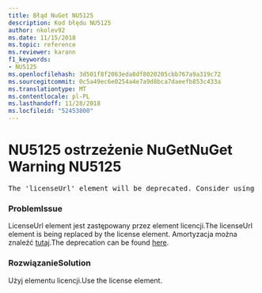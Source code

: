 ```yaml
---
title: Błąd NuGet NU5125
description: Kod błędu NU5125
author: nkolev92
ms.date: 11/15/2018
ms.topic: reference
ms.reviewer: karann
f1_keywords:
- NU5125
ms.openlocfilehash: 3d501f8f2063eda8df8020205cbb767a9a319c72
ms.sourcegitcommit: 0c5a49ec6e0254a4e7a9d8bca7daeefb853c433a
ms.translationtype: MT
ms.contentlocale: pl-PL
ms.lasthandoff: 11/28/2018
ms.locfileid: "52453800"
---
```

# <a name="nuget-warning-nu5125"></a><span data-ttu-id="73190-103">NU5125 ostrzeżenie NuGet</span><span class="sxs-lookup"><span data-stu-id="73190-103">NuGet Warning NU5125</span></span>
<pre>The 'licenseUrl' element will be deprecated. Consider using the 'license' element instead.</pre>

### <a name="issue"></a><span data-ttu-id="73190-104">Problem</span><span class="sxs-lookup"><span data-stu-id="73190-104">Issue</span></span>

<span data-ttu-id="73190-105">LicenseUrl element jest zastępowany przez element licencji.</span><span class="sxs-lookup"><span data-stu-id="73190-105">The licenseUrl element is being replaced by the license element.</span></span> <span data-ttu-id="73190-106">Amortyzacja można znaleźć [tutaj](https://github.com/NuGet/Home/issues/4628).</span><span class="sxs-lookup"><span data-stu-id="73190-106">The deprecation can be found [here](https://github.com/NuGet/Home/issues/4628).</span></span>

### <a name="solution"></a><span data-ttu-id="73190-107">Rozwiązanie</span><span class="sxs-lookup"><span data-stu-id="73190-107">Solution</span></span>

<span data-ttu-id="73190-108">Użyj elementu licencji.</span><span class="sxs-lookup"><span data-stu-id="73190-108">Use the license element.</span></span>